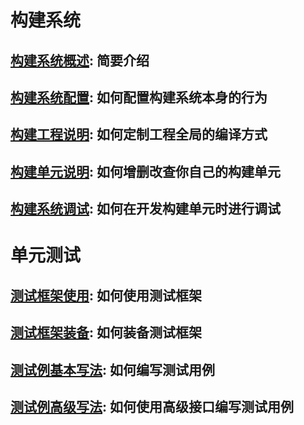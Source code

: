 # 构建系统

## [构建系统概述](https://code.aliyun.com/edward.yangx/public-docs/wikis/build/build-system-introduction): 简要介绍
## [构建系统配置](https://code.aliyun.com/edward.yangx/public-docs/wikis/build/build-system-config): 如何配置构建系统本身的行为
## [构建工程说明](https://code.aliyun.com/edward.yangx/public-docs/wikis/build/build-system-proj): 如何定制工程全局的编译方式
## [构建单元说明](https://code.aliyun.com/edward.yangx/public-docs/wikis/build/build-system-units): 如何增删改查你自己的构建单元
## [构建系统调试](https://code.aliyun.com/edward.yangx/public-docs/wikis/build/build-system-debug): 如何在开发构建单元时进行调试

# 单元测试

## [测试框架使用](https://code.aliyun.com/edward.yangx/public-docs/wikis/utest/ut-usage): 如何使用测试框架
## [测试框架装备](https://code.aliyun.com/edward.yangx/public-docs/wikis/utest/ut-framework): 如何装备测试框架
## [测试例基本写法](https://code.aliyun.com/edward.yangx/public-docs/wikis/utest/ut-case): 如何编写测试用例
## [测试例高级写法](https://code.aliyun.com/edward.yangx/public-docs/wikis/utest/ut-case-advance): 如何使用高级接口编写测试用例
